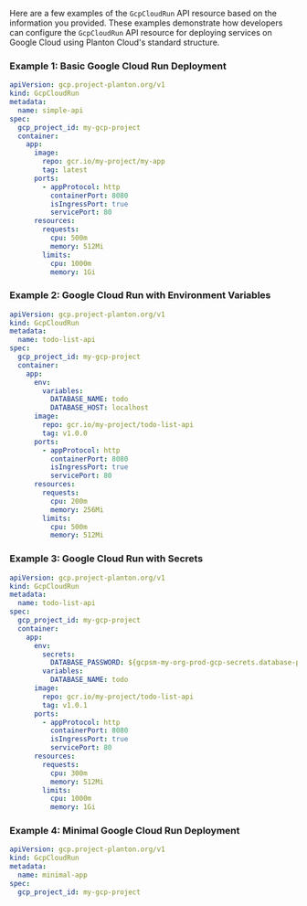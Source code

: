 Here are a few examples of the `GcpCloudRun` API resource based on the information you provided. These examples demonstrate how developers can configure the `GcpCloudRun` API resource for deploying services on Google Cloud using Planton Cloud's standard structure.

### Example 1: Basic Google Cloud Run Deployment

```yaml
apiVersion: gcp.project-planton.org/v1
kind: GcpCloudRun
metadata:
  name: simple-api
spec:
  gcp_project_id: my-gcp-project
  container:
    app:
      image:
        repo: gcr.io/my-project/my-app
        tag: latest
      ports:
        - appProtocol: http
          containerPort: 8080
          isIngressPort: true
          servicePort: 80
      resources:
        requests:
          cpu: 500m
          memory: 512Mi
        limits:
          cpu: 1000m
          memory: 1Gi
```

### Example 2: Google Cloud Run with Environment Variables

```yaml
apiVersion: gcp.project-planton.org/v1
kind: GcpCloudRun
metadata:
  name: todo-list-api
spec:
  gcp_project_id: my-gcp-project
  container:
    app:
      env:
        variables:
          DATABASE_NAME: todo
          DATABASE_HOST: localhost
      image:
        repo: gcr.io/my-project/todo-list-api
        tag: v1.0.0
      ports:
        - appProtocol: http
          containerPort: 8080
          isIngressPort: true
          servicePort: 80
      resources:
        requests:
          cpu: 200m
          memory: 256Mi
        limits:
          cpu: 500m
          memory: 512Mi
```

### Example 3: Google Cloud Run with Secrets

```yaml
apiVersion: gcp.project-planton.org/v1
kind: GcpCloudRun
metadata:
  name: todo-list-api
spec:
  gcp_project_id: my-gcp-project
  container:
    app:
      env:
        secrets:
          DATABASE_PASSWORD: ${gcpsm-my-org-prod-gcp-secrets.database-password}
        variables:
          DATABASE_NAME: todo
      image:
        repo: gcr.io/my-project/todo-list-api
        tag: v1.0.1
      ports:
        - appProtocol: http
          containerPort: 8080
          isIngressPort: true
          servicePort: 80
      resources:
        requests:
          cpu: 300m
          memory: 512Mi
        limits:
          cpu: 1000m
          memory: 1Gi
```

### Example 4: Minimal Google Cloud Run Deployment

```yaml
apiVersion: gcp.project-planton.org/v1
kind: GcpCloudRun
metadata:
  name: minimal-app
spec:
  gcp_project_id: my-gcp-project
```
